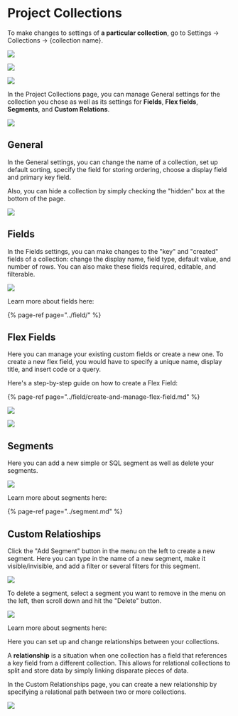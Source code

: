 # Project Collections

To make changes to settings of **a particular collection**, go to Settings → Collections → {collection name}. 

![](../../.gitbook/assets/snimok-ekrana-2019-07-30-v-23.16.22.png)

![](../../.gitbook/assets/snimok-ekrana-2019-07-30-v-23.18.31.png)

![](../../.gitbook/assets/snimok-ekrana-2019-07-30-v-23.19.52.png)

In the Project Collections page, you can manage General settings for the collection you chose as well as its settings for **Fields**, **Flex fields**, **Segments**, and **Custom Relations**.

![](../../.gitbook/assets/snimok-ekrana-2019-07-30-v-23.20.13.png)

## General

In the General settings, you can change the name of a collection, set up default sorting, specify the field for storing ordering, choose a display field and primary key field. 

Also, you can hide a collection by simply checking the "hidden" box at the bottom of the page. 

![](../../.gitbook/assets/image%20%28179%29.png)

## Fields

In the Fields settings, you can make changes to the "key" and "created" fields of a collection: change the display name, field type, default value, and number of rows. You can also make these fields required, editable, and filterable. 

![](../../.gitbook/assets/image%20%28132%29.png)

Learn more about fields here:

{% page-ref page="../field/" %}

## Flex Fields

Here you can manage your existing custom fields or create a new one. To create a new flex field, you would have to specify a unique name, display title, and insert code or a query.

Here's a step-by-step guide on how to create a Flex Field:

{% page-ref page="../field/create-and-manage-flex-field.md" %}

![](../../.gitbook/assets/image%20%28225%29.png)

![](../../.gitbook/assets/image%20%28187%29.png)

## Segments

Here you can add a new simple or SQL segment as well as delete your segments.

![](../../.gitbook/assets/image%20%28272%29.png)

Learn more about segments here:

{% page-ref page="../segment.md" %}

## Custom Relatioships

Click the "Add Segment" button in the menu on the left to create a new segment. Here you can type in the name of a new segment, make it visible/invisible, and add a filter or several filters for this segment.

![](../../.gitbook/assets/image%20%2838%29.png)

To delete a segment, select a segment you want to remove in the menu on the left, then scroll down and hit the "Delete" button.

![](../../.gitbook/assets/image%20%28139%29.png)

Learn more about segments here:

Here you can set up and change relationships between your collections. 

A **relationship** is a situation when one collection has a field that references a key field from a different collection. This allows for relational collections to split and store data by simply linking disparate pieces of data.

In the Custom Relationships page, you can create a new relationship by specifying a relational path between two or more collections. 

![](../../.gitbook/assets/image%20%28103%29.png)

